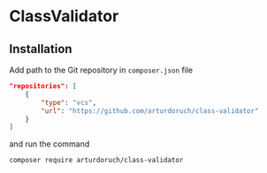 # ClassValidator

## Installation

Add path to the Git repository in `composer.json` file

```json
"repositories": [
    {
        "type": "vcs",
        "url": "https://github.com/arturdoruch/class-validator"
    }
]
```

and run the command

```sh
composer require arturdoruch/class-validator
```